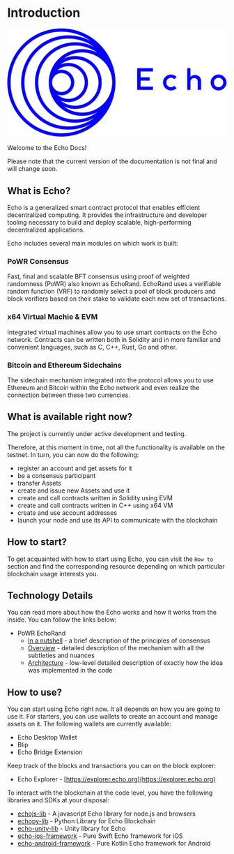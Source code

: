 # Introduction

![](echo-logo.svg)

Welcome to the Echo Docs!

Please note that the current version of the documentation is not final and will change soon.

## What is Echo?

Echo is a generalized smart contract protocol that enables efficient
decentralized computing. It provides the infrastructure and developer
tooling necessary to build and deploy scalable, high-performing
decentralized applications.

Echo includes several main modules on which work is built:

### PoWR Consensus 

Fast, final and scalable BFT consensus using proof of weighted
randomness (PoWR) also known as EchoRand. EchoRand uses a verifiable
random function (VRF) to randomly select a pool of block producers and
block verifiers based on their stake to validate each new set of
transactions.

### x64 Virtual Machie & EVM 

Integrated virtual machines allow you to use smart contracts on the Echo
network. Contracts can be written both in Solidity and in more familiar
and convenient languages, such as C, C++, Rust, Go and other.

### Bitcoin and Ethereum Sidechains

The sidechain mechanism integrated into the protocol allows you to use
Ethereum and Bitcoin within the Echo network and even realize the
connection between these two currencies.


## What is available right now?

The project is currently under active development and testing.

Therefore, at this moment in time, not all the functionality is
available on the testnet. In turn, you can now do the following:

- register an account and get assets for it
- be a consensus participant
- transfer Assets
- create and issue new Assets and use it
- create and call contracts written in Solidity using EVM
- create and call contracts written in С++ using x64 VM
- create and use account addresses
- launch your node and use its API to communicate with the blockchain

## How to start?

To get acquainted with how to start using Echo, you can visit the `How
to` section and find the corresponding resource depending on which
particular blockchain usage interests you.

## Technology Details

You can read more about how the Echo works and how it works from the
inside. You can follow the links below:

- PoWR EchoRand
  - [In a nutshell](technologies/echorand/in-a-nutshell) - a brief description of the principles of consensus
  - [Overview](technologies/echorand/overview) - detailed description of the mechanism with all the subtleties and nuances
  - [Architecture](technologies/echorand/architecture) - low-level detailed description of exactly how the idea was implemented in the code
    
## How to use?

You can start using Echo right now. It all depends on how you are going
to use it. For starters, you can use wallets to create an account and
manage assets on it. The following wallets are currently available:

- Echo Desktop Wallet
- Blip
- Echo Bridge Extension

Keep track of the blocks and transactions you can on the block explorer:

- Echo Explorer - [https://explorer.echo.org](https://explorer.echo.org)

To interact with the blockchain at the code level, you have the
following libraries and SDKs at your disposal: 

- [echojs-lib](https://github.com/echoprotocol/echojs-lib) - A javascript Echo library for node.js and browsers
- [echopy-lib](https://github.com/echoprotocol/echopy-lib) - Python Library for Echo Blockchain 
- [echo-unity-lib](https://github.com/echoprotocol/echo-unity-lib) - Unity library for Echo 
- [echo-ios-framework](https://github.com/echoprotocol/echo-ios-framework) - Pure Swift Echo framework for iOS
- [echo-android-framework](https://github.com/echoprotocol/echo-android-framework) - Pure Kotlin Echo framework for Android
